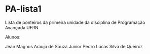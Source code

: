 # PA-lista1
Lista de ponteiros da primeira unidade da disciplina de Programação Avançada UFRN

Alunos:

Jean Magnus Araujo de Souza Junior
Pedro Lucas Silva de Queiroz
